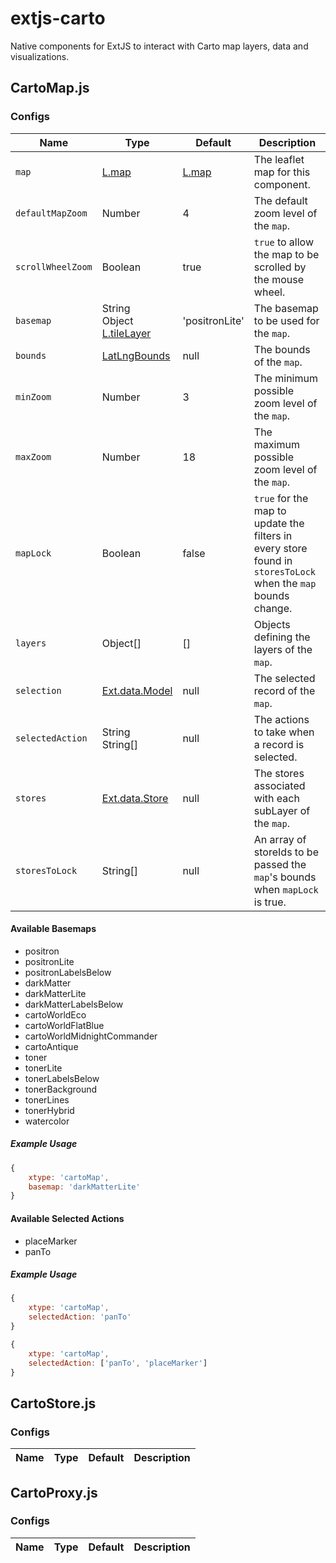 # extjs-carto
Native components for ExtJS to interact with Carto map layers, data and visualizations.


## CartoMap.js

### Configs

Name | Type | Default | Description
--- | --- | --- | ---
`map` | [L.map] | [L.map] | The leaflet map for this component.
`defaultMapZoom` | Number | 4 | The default zoom level of the `map`.
`scrollWheelZoom` | Boolean | true | `true` to allow the map to be scrolled by the mouse wheel.
`basemap` | String<br>Object<br>[L.tileLayer] | 'positronLite' | The basemap to be used for the `map`.
`bounds` | [LatLngBounds] | null | The bounds of the `map`.
`minZoom` | Number | 3 | The minimum possible zoom level of the `map`.
`maxZoom` | Number | 18 | The maximum possible zoom level of the `map`.
`mapLock` | Boolean | false | `true` for the map to update the filters in every store found in `storesToLock` when the `map` bounds change.
`layers` | Object[] | [] | Objects defining the layers of the `map`.
`selection` | [Ext.data.Model] | null | The selected record of the `map`.
`selectedAction` | String<br>String[] | null | The actions to take when a record is selected.
`stores` | [Ext.data.Store] | null | The stores associated with each subLayer of the `map`.
`storesToLock` | String[] | null | An array of storeIds to be passed the `map`'s bounds when `mapLock` is true.

#### Available Basemaps

* positron
* positronLite
* positronLabelsBelow
* darkMatter
* darkMatterLite
* darkMatterLabelsBelow
* cartoWorldEco
* cartoWorldFlatBlue
* cartoWorldMidnightCommander
* cartoAntique
* toner
* tonerLite
* tonerLabelsBelow
* tonerBackground
* tonerLines
* tonerHybrid
* watercolor

##### Example Usage

```javascript
{
    xtype: 'cartoMap',
    basemap: 'darkMatterLite'
}
```

#### Available Selected Actions

* placeMarker
* panTo

##### Example Usage

```javascript
{
    xtype: 'cartoMap',
    selectedAction: 'panTo'
}
```

```javascript
{
    xtype: 'cartoMap',
    selectedAction: ['panTo', 'placeMarker']
}
```

## CartoStore.js

### Configs

Name | Type | Default | Description
--- | --- | --- | ---


## CartoProxy.js

### Configs

Name | Type | Default | Description
--- | --- | --- | ---



[Ext.data.Model]: http://docs.sencha.com/extjs/6.2.0/classic/Ext.data.Model.html
[Ext.data.Store]: http://docs.sencha.com/extjs/6.2.0/classic/Ext.data.Store.html
[L.tileLayer]: http://leafletjs.com/reference.html#tilelayer
[L.map]: http://leafletjs.com/reference.html#map-usage
[LatLngBounds]: http://leafletjs.com/reference.html#latlngbounds